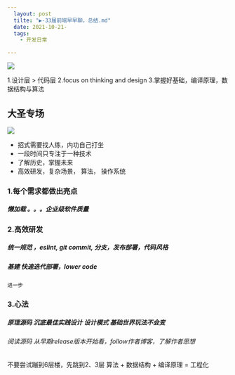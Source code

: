 ```yaml
---
  layout: post
  tilte: "▶️-33届前端早早聊，总结.md"
  date: 2021-10-21-
  tags: 
    - 开发日常

---
```



![](https://upload-images.jianshu.io/upload_images/15312191-e9413ea16aaf3772.png?imageMogr2/auto-orient/strip%7CimageView2/2/w/1240)

1.设计层 > 代码层
2.focus on thinking and design
3.掌握好基础，编译原理，数据结构与算法

##  大圣专场
![](https://upload-images.jianshu.io/upload_images/15312191-7488fd985d555217.png?imageMogr2/auto-orient/strip%7CimageView2/2/w/1240)

- 招式需要找人练，内功自己打坐
- 一段时间只专注于一种技术
- 了解历史，掌握未来
- 高效研发，复杂场景， 算法， 操作系统
### 1.每个需求都做出亮点
##### 懒加载 。。。企业级软件质量
### 2.高效研发
##### 统一规范 ，eslint, git commit, 分支，发布部署，代码风格
##### 基建 快速迭代部署，lower code
`进一步`
### 3.心法
##### 原理源码  沉底最佳实践设计 设计模式  基础世界玩法不会变
###### 阅读源码 从早期release版本开始看，follow作者博客，了解作者思想
不要尝试蹦到6层楼，先跳到2、3层
算法 + 数据结构 + 编译原理 = 工程化


